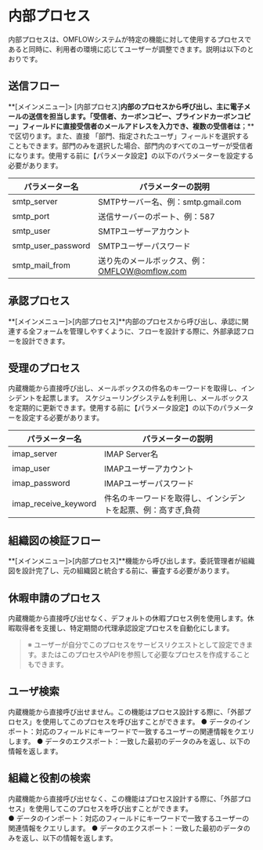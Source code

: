 

# 内部プロセス

内部プロセスは、OMFLOWシステムが特定の機能に対して使用するプロセスであると同時に、利用者の環境に応じてユーザーが調整できます。説明は以下のとおりです。

## 送信フロー

**[メインメニュー]> [内部プロセス]**内部のプロセスから呼び出し、主に電子メールの送信を担当します。「受信者、カーボンコピー、ブラインドカーボンコピー」フィールドに直接受信者のメールアドレスを入力でき、複数の受信者は**；**で区切ります。また、直接 「部門、指定されたユーザ」フィールドを選択することもできます。部門のみを選択した場合、部門内のすべてのユーザーが受信者になります。使用する前に【パラメータ設定】の以下のパラメーターを設定する必要があります。

| パラメーター名              | パラメーターの説明                                   |
| ---------------------- | ------------------------------------------- |
| smtp_server            | SMTPサーバー名、例：smtp.gmail.com        |
| smtp_port              | 送信サーバーのポート、例：587                   |
| smtp_user              | SMTPユーザーアカウント                              |
| smtp_user_password     | SMTPユーザーパスワード                             |
| smtp_mail_from         | 送り先のメールボックス、例：OMFLOW@omflow.com           |

## 承認プロセス

**[メインメニュー]>[内部プロセス]**内部のプロセスから呼び出し、承認に関連する全フォームを管理しやすくように、フローを設計する際に、外部承認フローを設計できます。

## 受理のプロセス

内蔵機能から直接呼び出し、メールボックスの件名のキーワードを取得し、インシデントを起票します。 スケジューリングシステムを利用し、メールボックスを定期的に更新できます。使用する前に【パラメータ設定】の以下のパラメーターを設定する必要があります。

| パラメーター名                  | パラメーターの説明                                  |
| ---------------------- | ------------------------------------------- |
| imap\_server           | IMAP Server名                             |
| imap\_user             | IMAPユーザーアカウント                             |
| imap\_password         | IMAPユーザーパスワード                             |
| imap\_receive\_keyword | 件名のキーワードを取得し、インシデントを起票、例：高すぎ,負荷 |

## 組織図の検証フロー

**[メインメニュー]>[内部プロセス]**機能から呼び出します。委託管理者が組織図を設計完了し、元の組織図と統合する前に、審査する必要があります。

## 休暇申請のプロセス

内蔵機能から直接呼び出せなく、デフォルトの休暇プロセス例を使用します。休暇取得者を支援し、特定期間の代理承認設定プロセスを自動化にします。

> ※ ユーザーが自分でこのプロセスをサービスリクエストとして設定できます。またはこのプロセスやAPIを参照して必要なプロセスを作成することもできます。

## ユーザ検索

内蔵機能から直接呼び出せません。この機能はプロセス設計する際に、「外部プロセス」を使用してこのプロセスを呼び出すことができます。
● データのインポート：対応のフィールドにキーワードで一致するユーザーの関連情報をクエリします。
● データのエクスポート：一致した最初のデータのみを返し、以下の情報を返します。

## 組織と役割の検索

内蔵機能から直接呼び出せなく、この機能はプロセス設計する際に、「外部プロセス」を使用してこのプロセスを呼び出すことができます。  
● データのインポート：対応のフィールドにキーワードで一致するユーザーの関連情報をクエリします。
● データのエクスポート：一致した最初のデータのみを返し、以下の情報を返します。
